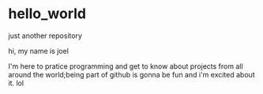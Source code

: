 # hello_world
just another repository

hi, my name is joel

I'm here to pratice programming and get to know about projects from all around the world;being part of github is gonna be fun and i'm excited about it.
lol
